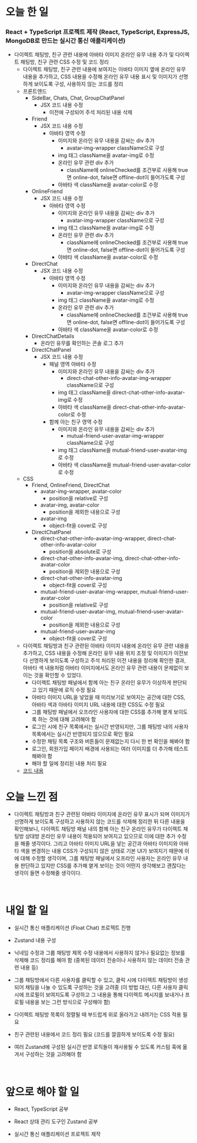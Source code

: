# 오늘 한 일

### React + TypeScript 프로젝트 제작 (React, TypeScript, ExpressJS, MongoDB로 만드는 실시간 통신 애플리케이션)

- 다이렉트 채팅방, 친구 관련 내용에 아바타 이미지 온라인 유무 내용 추가 및 다이렉트 채팅방, 친구 관련 CSS 수정 및 코드 정리
  - 다이렉트 채팅방, 친구 관련 내용에 보여지는 아바타 이미지 옆에 온라인 유무 내용을 추가하고, CSS 내용을 수정해 온라인 유무 내용 표시 및 이미지가 선명하게 보이도록 구성, 사용하지 않는 코드를 정리
  - 프론트엔드
    - SideBar, Chats, Chat, GroupChatPanel
      - JSX 코드 내용 수정
        - 이전에 구성되어 주석 처리된 내용 삭제
    - Friend
      - JSX 코드 내용 수정
        - 아바타 영역 수정
          - 이미지와 온라인 유무 내용을 감싸는 div 추가
            - avatar-img-wrapper className으로 구성
          - img 태그 className을 avatar-img로 수정
          - 온라인 유무 관련 div 추가
            - className에 onlineChecked를 조건부로 사용해 true면 online-dot, false면 offline-dot이 들어가도록 구성
          - 아바타 색 className을 avatar-color로 수정
    - OnlineFriend
      - JSX 코드 내용 수정
        - 아바타 영역 수정
          - 이미지와 온라인 유무 내용을 감싸는 div 추가
            - avatar-img-wrapper className으로 구성
          - img 태그 className을 avatar-img로 수정
          - 온라인 유무 관련 div 추가
            - className에 onlineChecked를 조건부로 사용해 true면 online-dot, false면 offline-dot이 들어가도록 구성
          - 아바타 색 className을 avatar-color로 수정
    - DirectChat
      - JSX 코드 내용 수정
        - 아바타 영역 수정
          - 이미지와 온라인 유무 내용을 감싸는 div 추가
            - avatar-img-wrapper className으로 구성
          - img 태그 className을 avatar-img로 수정
          - 온라인 유무 관련 div 추가
            - className에 onlineChecked를 조건부로 사용해 true면 online-dot, false면 offline-dot이 들어가도록 구성
          - 아바타 색 className을 avatar-color로 수정
    - DirectChatDetails
      - 온라인 유무를 확인하는 콘솔 로그 추가
    - DirectChatPanel
      - JSX 코드 내용 수정
        - 패널 영역 아바타 수정
          - 이미지와 온라인 유무 내용을 감싸는 div 추가
            - direct-chat-other-info-avatar-img-wrapper className으로 구성
          - img 태그 className을 direct-chat-other-info-avatar-img로 수정
          - 아바타 색 className을 direct-chat-other-info-avatar-color로 수정
        - 함께 아는 친구 영역 수정
          - 이미지와 온라인 유무 내용을 감싸는 div 추가
            - mutual-friend-user-avatar-img-wrapper className으로 구성
          - img 태그 className을 mutual-friend-user-avatar-img로 수정
          - 아바타 색 className을 mutual-friend-user-avatar-color로 수정
  - CSS
    - Friend, OnlineFriend, DirectChat
      - avatar-img-wrapper, avatar-color
        - position을 relative로 구성
      - avatar-img, avatar-color
        - position을 제외한 내용으로 구성
      - avatar-img
        - object-fit을 cover로 구성
    - DirectChatPanel
      - direct-chat-other-info-avatar-img-wrapper, direct-chat-other-info-avatar-color
        - position을 absolute로 구성
      - direct-chat-other-info-avatar-img, direct-chat-other-info-avatar-color
        - position을 제외한 내용으로 구성
      - direct-chat-other-info-avatar-img
        - object-fit을 cover로 구성
      - mutual-friend-user-avatar-img-wrapper, mutual-friend-user-avatar-color
        - position을 relative로 구성
      - mutual-friend-user-avatar-img, mutual-friend-user-avatar-color
        - position을 제외한 내용으로 구성
      - mutual-friend-user-avatar-img
        - object-fit을 cover로 구성
  - 다이렉트 채팅방과 친구 관련된 아바타 이미지 내용에 온라인 유무 관련 내용을 추가하고, CSS 내용을 수정해 온라인 유무 내용 위치 조정 및 이미지가 이전보다 선명하게 보이도록 구성하고 주석 처리된 이전 내용을 정리해 확인한 결과, 아바타 색 내용처럼 아바타 이미지에서도 온라인 유무 관련 내용이 문제없이 보이는 것을 확인할 수 있었다.
    - 다이렉트 채팅방 패널에서 함께 아는 친구 온라인 유무가 이상하게 판단되고 있기 때문에 로직 수정 필요
    - 아바타 이미지 URL을 넣었을 때 미리보기로 보여지는 공간에 대한 CSS, 아바타 색과 아바타 이미지 URL 내용에 대한 CSS도 수정 필요
    - 그룹 채팅방 패널에서 오프라인 사용자에 대한 CSS를 추가해 옅게 보이도록 하는 것에 대해 고려해야 함
    - 로그인 시에 친구 목록에서는 실시간 반영되지만, 그룹 채팅방 내의 사용자 목록에서는 실시간 반영되지 않으므로 확인 필요
    - 수정한 채팅 목록 구조와 버튼들이 문제없는지 다시 한 번 확인을 해봐야 함
    - 로그인, 회원가입 페이지 배경에 사용되는 여러 이미지를 더 추가해 테스트해봐야 함
    - 해야 할 일에 정리된 내용 처리 필요
  - [코드 내용](https://github.com/jeongsangtae/float-chat/commit/b212a77228b5f647e7328cf1a76b8a5add91766d)

# 오늘 느낀 점

- 다이렉트 채팅방과 친구 관련된 아바타 이미지에 온라인 유무 표시가 되며 이미지가 선명하게 보이도록 구성하고 사용하지 않는 코드를 삭제해 정리한 뒤 다른 내용을 확인해보니, 다이렉트 채팅방 패널 내의 함께 아는 친구 온라인 유무가 다이렉트 채팅방 상대방 온라인 유무 내용이 적용되어 보여지고 있으므로 이에 대한 추가 수정을 해줄 생각이다. 그리고 아바타 이미지 URL을 넣는 공간과 아바타 이미지와 아바타 색을 변경하는 내용 CSS가 구성되지 않은 상태로 기본 UI가 보여지기 때문에 이에 대해 수정할 생각이며, 그룹 채팅방 패널에서 오프라인 사용자는 온라인 유무 내용 판단하고 있지만 CSS를 추가해 옅게 보이는 것이 어떤지 생각해보고 괜찮다는 생각이 들면 수정해줄 생각이다.

<br />

# 내일 할 일

- 실시간 통신 애플리케이션 (Float Chat) 프로젝트 진행

- Zustand 내용 구성

- 닉네임 수정과 그룹 채팅방 제목 수정 내용에서 사용하지 않거나 필요없는 정보를 삭제해 코드 정리를 해야 함 (중복된 데이터 전송이나 사용하지 않는 데이터 전송 관련 내용 등)

- 그룹 채팅방에서 다른 사용자를 클릭할 수 있고, 클릭 시에 다이렉트 채팅방이 생성되어 채팅을 나눌 수 있도록 구성하는 것을 고려중 (이 방법 대신, 다른 사용자 클릭 시에 프로필이 보여지도록 구성하고 그 내용을 통해 다이렉트 메시지를 보내거나 프로필 내용을 보는 그런 방식으로 구성해야 함)

- 다이렉트 채팅방 목록이 정렬될 때 부드럽게 위로 올라가고 내려가는 CSS 적용 필요

- 친구 관련된 내용에서 코드 정리 필요 (코드를 깔끔하게 보이도록 수정 필요)

- 여러 Zustand에 구성된 실시간 반영 로직들이 재사용될 수 있도록 커스텀 훅에 옮겨서 구성하는 것을 고려해야 함

<br />

# 앞으로 해야 할 일

- React, TypeScript 공부

- React 상태 관리 도구인 Zustand 공부

- 실시간 통신 애플리케이션 프로젝트 제작
